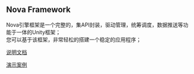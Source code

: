 ## Nova Framework

Nova引擎框架是一个完整的，集API封装，驱动管理，统筹调度，数据推送等功能于一体的Unity框架；  
您可以基于该框架，非常轻松的搭建一个稳定的应用程序；  

[说明文档](Documentation/index.md)

[演示案例](Samples/README.md)
